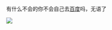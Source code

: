 <p>有什么不会的你不会自己去<a href="https://www.baidu.com" title=shabi>百度</a>吗，无语了</p>
<!-- <p>第一次写</p> -->
<img src='D:\图片2\Camera'>
